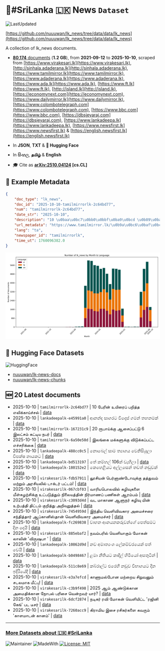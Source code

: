 # 📄#SriLanka 🇱🇰 News `Dataset`

![LastUpdated](https://img.shields.io/badge/last_updated-2025--10--10_17:14:22-green)

[https://github.com/nuuuwan/lk_news/tree/data/data/lk_news](https://github.com/nuuuwan/lk_news/tree/data/data/lk_news)

A collection of lk_news documents.

- [**80,174** documents](https://github.com/nuuuwan/lk_news/tree/data/data/lk_news) (**1.2 GB**), from **2021-09-12** to **2025-10-10**, scraped from [https://www.virakesari.lk](https://www.virakesari.lk), [http://sinhala.adaderana.lk](http://sinhala.adaderana.lk), [https://www.tamilmirror.lk](https://www.tamilmirror.lk), [https://www.adaderana.lk](https://www.adaderana.lk), [https://www.ada.lk](https://www.ada.lk), [https://www.ft.lk](https://www.ft.lk), [http://island.lk](http://island.lk), [https://economynext.com](https://economynext.com), [https://www.dailymirror.lk](https://www.dailymirror.lk), [https://www.colombotelegraph.com](https://www.colombotelegraph.com), [https://www.bbc.com](https://www.bbc.com), [https://dbsjeyaraj.com](https://dbsjeyaraj.com), [https://www.lankadeepa.lk](https://www.lankadeepa.lk), [https://www.newsfirst.lk](https://www.newsfirst.lk) & [https://english.newsfirst.lk](https://english.newsfirst.lk)

- In **JSON**, **TXT** & **🤗 Hugging Face**

- In **සිංහල**, **தமிழ்** & **English**

- 🎓 Cite as **[arXiv:2510.04124](https://arxiv.org/abs/2510.04124) [cs.CL]**

## 📝 Example Metadata

```json
{
    "doc_type": "lk_news",
    "doc_id": "2025-10-10-tamilmirrorlk-2c64bd77",
    "num": "tamilmirrorlk-2c64bd77",
    "date_str": "2025-10-10",
    "description": "10 \u0baa\u0bc7\u0bb0\u0bbf\u0ba9\u0bcd \u0b89\u0baf\u0bbf\u0bb0\u0bc8\u0baa\u0bcd \u0baa\u0bb1\u0bbf\u0ba4\u0bcd\u0ba4 \u0b8e\u0bb2\u0bbf\u0b95\u0bcd\u0b95\u0bbe\u0baf\u0bcd\u0b9a\u0bcd\u0b9a\u0bb2\u0bcd",
    "url_metadata": "https://www.tamilmirror.lk/\u0b9a\u0bc6\u0baf\u0bcd\u0ba4\u0bbf\u0b95\u0bb3\u0bcd/10-\u0baa\u0bc7\u0bb0\u0bbf\u0ba9\u0bcd-\u0b89\u0baf\u0bbf\u0bb0\u0bc8\u0baa\u0bcd-\u0baa\u0bb1\u0bbf\u0ba4\u0bcd\u0ba4-\u0b8e\u0bb2\u0bbf\u0b95\u0bcd\u0b95\u0bbe\u0baf\u0bcd\u0b9a\u0bcd\u0b9a\u0bb2\u0bcd/175-366069",
    "lang": "ta",
    "newspaper_id": "tamilmirrorlk",
    "time_ut": 1760096382.0
}
```

![Chart](https://raw.githubusercontent.com/nuuuwan/lk_news/refs/heads/data/data/lk_news/docs_by_month_and_lang.png)

## 🤗 Hugging Face Datasets

![HuggingFace](https://img.shields.io/badge/-HuggingFace-FDEE21?style=for-the-badge&logo=HuggingFace)

- [nuuuwan/lk-news-docs](https://huggingface.co/datasets/nuuuwan/lk-news-docs)
- [nuuuwan/lk-news-chunks](https://huggingface.co/datasets/nuuuwan/lk-news-chunks)

## 🆕 20 Latest documents

- 2025-10-10 | `tamilmirrorlk-2c64bd77` | 10 பேரின் உயிரைப் பறித்த எலிக்காய்ச்சல் | [data](https://github.com/nuuuwan/lk_news/tree/data/data/lk_news/2020s/2025/2025-10-10-tamilmirrorlk-2c64bd77)
- 2025-10-10 | `lankadeepalk-e45991a0` | ආනන්ද සාගරට විදෙස් ගමන් තහනමක් | [data](https://github.com/nuuuwan/lk_news/tree/data/data/lk_news/2020s/2025/2025-10-10-lankadeepalk-e45991a0)
- 2025-10-10 | `tamilmirrorlk-167231c9` | 20 ரூபாய்க்கு ஆசைப்பட்டு 6 இலட்சம் கட்டிய நபர் | [data](https://github.com/nuuuwan/lk_news/tree/data/data/lk_news/2020s/2025/2025-10-10-tamilmirrorlk-167231c9)
- 2025-10-10 | `tamilmirrorlk-6a50e50d` | இலங்கை மக்களுக்கு விடுக்கப்பட்ட எச்சரிக்கை | [data](https://github.com/nuuuwan/lk_news/tree/data/data/lk_news/2020s/2025/2025-10-10-tamilmirrorlk-6a50e50d)
- 2025-10-10 | `lankadeepalk-488cc0c5` | නොබෙල් සාම ත්‍යාගය වෙනිසියුලා විපක්ෂ නායකට | [data](https://github.com/nuuuwan/lk_news/tree/data/data/lk_news/2020s/2025/2025-10-10-lankadeepalk-488cc0c5)
- 2025-10-10 | `lankadeepalk-bd513197` | තේ කම්හල් 106ක් වැහිලා | [data](https://github.com/nuuuwan/lk_news/tree/data/data/lk_news/2020s/2025/2025-10-10-lankadeepalk-bd513197)
- 2025-10-10 | `lankadeepalk-180152e2` | කෙහෙළියට අල්ලසෙන් තවත් නඩුවක් | [data](https://github.com/nuuuwan/lk_news/tree/data/data/lk_news/2020s/2025/2025-10-10-lankadeepalk-180152e2)
- 2025-10-10 | `virakesarilk-fdb57911` | லூசியன் பெர்னாண்டோவுக்கு தத்துவம் மற்றும் அரசியலில் டாக்டர் பட்டம்! | [data](https://github.com/nuuuwan/lk_news/tree/data/data/lk_news/2020s/2025/2025-10-10-virakesarilk-fdb57911)
- 2025-10-10 | `virakesarilk-067cbf03` | வாரியபொலவில் கழிவுகளை மீள்சுழற்சிக்கு உட்படுத்தும் நிலையத்தின் நிர்மாணப் பணிகள் ஆரம்பம் | [data](https://github.com/nuuuwan/lk_news/tree/data/data/lk_news/2020s/2025/2025-10-10-virakesarilk-067cbf03)
- 2025-10-10 | `virakesarilk-c3093d4d` | வட மாகாண ஆளுநர் கழிவு மின் உற்பத்தி திட்டம் குறித்து அறிவுறுத்தல் | [data](https://github.com/nuuuwan/lk_news/tree/data/data/lk_news/2020s/2025/2025-10-10-virakesarilk-c3093d4d)
- 2025-10-10 | `virakesarilk-7454959d` | இந்திய வெளிவிவகார அமைச்சரை சந்தித்தார் ஆப்கானிஸ்தான் வெளிவிவகார அமைச்சர் | [data](https://github.com/nuuuwan/lk_news/tree/data/data/lk_news/2020s/2025/2025-10-10-virakesarilk-7454959d)
- 2025-10-10 | `lankadeepalk-fc269838` | වාහන ආනයනකරුවන්ගේ පෙත්සමට දින දෙයි | [data](https://github.com/nuuuwan/lk_news/tree/data/data/lk_news/2020s/2025/2025-10-10-lankadeepalk-fc269838)
- 2025-10-10 | `virakesarilk-885ebaf2` | நவம்பரில் வெளியாகும் மோகன் லாலின் 'விருஷபா ' | [data](https://github.com/nuuuwan/lk_news/tree/data/data/lk_news/2020s/2025/2025-10-10-virakesarilk-885ebaf2)
- 2025-10-10 | `lankadeepalk-10862d9d` | නව අමාත්‍යංශ ලේකම්වරයෙක් පත් වෙයි | [data](https://github.com/nuuuwan/lk_news/tree/data/data/lk_news/2020s/2025/2025-10-10-lankadeepalk-10862d9d)
- 2025-10-10 | `lankadeepalk-b0498467` | ළමා නීතියට කාදිල් හිමියෝ අසතුටින් | [data](https://github.com/nuuuwan/lk_news/tree/data/data/lk_news/2020s/2025/2025-10-10-lankadeepalk-b0498467)
- 2025-10-10 | `lankadeepalk-511c8e69` | කබ්රාල්ට එරෙහි නඩුව විභාගයට දින ඉදිරියේදී | [data](https://github.com/nuuuwan/lk_news/tree/data/data/lk_news/2020s/2025/2025-10-10-lankadeepalk-511c8e69)
- 2025-10-10 | `virakesarilk-e3a7efcd` | காணாமல்போன மற்றைய சிறுவனும் சடலமாக மீட்பு! | [data](https://github.com/nuuuwan/lk_news/tree/data/data/lk_news/2020s/2025/2025-10-10-virakesarilk-e3a7efcd)
- 2025-10-10 | `virakesarilk-c3b9f498` | 2025 ஆம் ஆண்டுக்கான அமைதிக்கான நோபல் பரிசை வென்றவர் யார்? | [data](https://github.com/nuuuwan/lk_news/tree/data/data/lk_news/2020s/2025/2025-10-10-virakesarilk-c3b9f498)
- 2025-10-10 | `virakesarilk-6dcf2874` | நடிகர் ரவி மோகன் வெளியிட்ட 'ரஜினி கேங்' பட டீசர் | [data](https://github.com/nuuuwan/lk_news/tree/data/data/lk_news/2020s/2025/2025-10-10-virakesarilk-6dcf2874)
- 2025-10-10 | `virakesarilk-7260acc9` | கிராமிய இசை ரசிகர்களை கவரும் 'காளமாடன் கானம்' | [data](https://github.com/nuuuwan/lk_news/tree/data/data/lk_news/2020s/2025/2025-10-10-virakesarilk-7260acc9)

---

### [More Datasets about 🇱🇰 #SriLanka](https://github.com/nuuuwan/lk_datasets)

![Maintainer](https://img.shields.io/badge/maintainer-nuuuwan-red)
![MadeWith](https://img.shields.io/badge/made_with-python-blue)
[![License: MIT](https://img.shields.io/badge/License-MIT-yellow.svg)](https://opensource.org/licenses/MIT)
